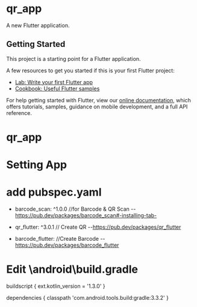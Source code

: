 # qr_app

A new Flutter application.

## Getting Started

This project is a starting point for a Flutter application.

A few resources to get you started if this is your first Flutter project:

- [Lab: Write your first Flutter app](https://flutter.dev/docs/get-started/codelab)
- [Cookbook: Useful Flutter samples](https://flutter.dev/docs/cookbook)

For help getting started with Flutter, view our
[online documentation](https://flutter.dev/docs), which offers tutorials,
samples, guidance on mobile development, and a full API reference.
# qr_app

# Setting App

# add pubspec.yaml
  - barcode_scan: ^1.0.0 //for Barcode & QR Scan --https://pub.dev/packages/barcode_scan#-installing-tab-

  - qr_flutter: ^3.0.1 // Create QR --https://pub.dev/packages/qr_flutter

  - barcode_flutter: //Create Barcode --https://pub.dev/packages/barcode_flutter


# Edit \android\build.gradle

buildscript {
    ext.kotlin_version = '1.3.0'
    }

dependencies {
        classpath 'com.android.tools.build:gradle:3.3.2'
        }
